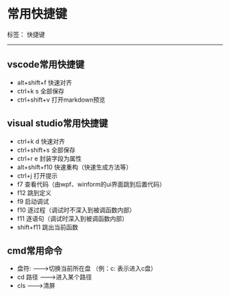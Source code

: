 ﻿# 常用快捷键

标签： 快捷键

---

## vscode常用快捷键
- alt+shift+f 快速对齐
- ctrl+k s 全部保存
- ctrl+shift+v 打开markdown预览
## visual studio常用快捷键
- ctrl+k d 快速对齐
- ctrl+shift+s 全部保存
- ctrl+r e 封装字段为属性
- alt+shift+f10 快速重构（快速生成方法等）
- ctrl+j 打开提示
- f7 查看代码（由wpf、winform的ui界面跳到后置代码）
- f12 跳到定义
- f9 启动调试
- f10 逐过程（调试时不深入到被调函数内部）
- f11 逐语句（调试时深入到被调函数内部）
- shift+f11 跳出当前函数
## cmd常用命令
- 盘符:  --->切换当前所在盘 （例：c: 表示进入c盘）
- cd 路径   --->进入某个路径
- cls  --->清屏
